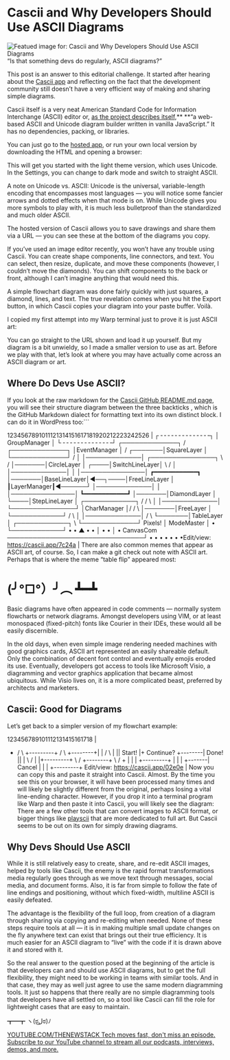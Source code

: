 # Cascii and Why Developers Should Use ASCII Diagrams
![Featued image for: Cascii and Why Developers Should Use ASCII Diagrams](https://cdn.thenewstack.io/media/2025/03/55b2e003-viktor-forgacs-iv72ujcnptw-unsplashb-1024x576.jpg)
“Is that something devs do regularly, ASCII diagrams?”

This post is an answer to this editorial challenge. It started after hearing about the [Cascii app](https://cascii.app/) and reflecting on the fact that the development community still doesn’t have a very efficient way of making and sharing simple diagrams.

Cascii itself is a very neat American Standard Code for Information Interchange (ASCII) editor or, [as the project describes itself](https://github.com/casparwylie/cascii-core),** **“a web-based ASCII and Unicode diagram builder written in vanilla JavaScript.” It has no dependencies, packing, or libraries.

You can just go to the [hosted app](https://cascii.app/), or run your own local version by downloading the HTML and opening a browser:

This will get you started with the light theme version, which uses Unicode. In the Settings, you can change to dark mode and switch to straight ASCII.

A note on Unicode vs. ASCII: Unicode is the universal, variable-length encoding that encompasses most languages — you will notice some fancier arrows and dotted effects when that mode is on. While Unicode gives you more symbols to play with, it is much less bulletproof than the standardized and much older ASCII.

The hosted version of Cascii allows you to save drawings and share them via a URL — you can see these at the bottom of the diagrams you copy.

If you’ve used an image editor recently, you won’t have any trouble using Cascii. You can create shape components, line connectors, and text. You can select, then resize, duplicate, and move these components (however, I couldn’t move the diamonds). You can shift components to the back or front, although I can’t imagine anything that would need this.

A simple flowchart diagram was done fairly quickly with just squares, a diamond, lines, and text. The true revelation comes when you hit the Export button, in which Cascii copies your diagram into your paste buffer. Voilà.

I copied my first attempt into my Warp terminal just to prove it is just ASCII art:

You can go straight to the URL shown and load it up yourself. But my diagram is a bit unwieldy, so I made a smaller version to use as art. Before we play with that, let’s look at where you may have actually come across an ASCII diagram or art.

## Where Do Devs Use ASCII?
If you look at the raw markdown for the [Cascii GitHub README.md page](https://raw.githubusercontent.com/casparwylie/cascii-core/refs/heads/main/README.md), you will see their structure diagram between the three backticks
, which is the GitHub Markdown dialect for formatting text into its own distinct block. I can do it in WordPress too:```

1234567891011121314151617181920212223242526 |
┌╶╶╶╶╶╶╶╶╶╶╶╶╶╶┐ │ GroupManager │ └╶╶╶╶╶╶╶╶╶╶╶╶╶╶┘ ┌─────────────┐ / ┌─────────────┐ │EventManager │ / ┌───────│SquareLayer │ └─────────────┘ / │ │─────────────│ ┌───────────────┐ \ / │───────│CircleLayer │ ┌────│SwitchLineLayer│ \ / │ │─────────────│ │ │───────────────│ ┏━━━━━━━━━━━━┓ │───────│BaseLineLayer│◀──┐────│FreeLineLayer │ ┃LayerManager┃◀──────┘ │─────────────│ │ │───────────────│ ┗━━━━━━━━━━━━┛ │───────│DiamondLayer │ └────│StepLineLayer │ ┌────────────┐ / / \ │ │─────────────│ └───────────────┘ │CharManager │/ / \ │───────│FreeLayer │ └────────────┘ / \ │ │─────────────│ / \ └───────│TableLayer │ ┌────────────┐ \ └─────────────┘ Pixels! │ ModeMaster │ • └────────────┘ • • ▲ • • │ • • │ • CanvasCom ────────────────────────────────┘ • • • • • • •Edit/view: https://cascii.app/7c24a |
There are also common memes that appear as ASCII art, of course. So, I can make a git check out note with ASCII art. Perhaps that is where the meme “table flip” appeared most:
# (╯°□°）╯︵ ┻━┻
Basic diagrams have often appeared in code comments — normally system flowcharts or network diagrams. Amongst developers using VIM, or at least monospaced (fixed-pitch) fonts like Courier in their IDEs, these would all be easily discernible.

In the old days, when even simple image rendering needed machines with good graphics cards, ASCII art represented an easily shareable default. Only the combination of decent font control and eventually emojis eroded its use. Eventually, developers got access to tools like Microsoft Visio, a diagramming and vector graphics application that became almost ubiquitous. While Visio lives on, it is a more complicated beast, preferred by architects and marketers.

## Cascii: Good for Diagrams
Let’s get back to a simpler version of my flowchart example:

123456789101112131415161718 |
+ / \ +---------+ / \ +--------+| | / \ | || Start! |+ Continue? +--------| Done! || | \ / | |+---------+ \ / +--------+ \ / + | | | +---------+ | | | +-------| Cancel | | | +---------+ Edit/view: https://cascii.app/02e0e |
Now you can copy this and paste it straight into Cascii. Almost. By the time you see this on your browser, it will have been processed many times and will likely be slightly different from the original, perhaps losing a vital line-ending character. However, if you drop it into a terminal program like Warp and then paste it into Cascii, you will likely see the diagram:
There are a few other tools that can convert images to ASCII format, or bigger things like [playscii](https://jp.itch.io/playscii) that are more dedicated to full art. But Cascii seems to be out on its own for simply drawing diagrams.

## Why Devs Should Use ASCII
While it is still relatively easy to create, share, and re-edit ASCII images, helped by tools like Cascii, the enemy is the rapid format transformations media regularly goes through as we move text through messages, social media, and document forms. Also, it is far from simple to follow the fate of line endings and positioning, without which fixed-width, multiline ASCII is easily defeated.

The advantage is the flexibility of the full loop, from creation of a diagram through sharing via copying and re-editing when needed. None of these steps require tools at all — it is in making multiple small update changes on the fly anywhere text can exist that brings out their true efficiency. It is much easier for an ASCII diagram to “live” with the code if it is drawn above it and stored with it.

So the real answer to the question posed at the beginning of the article is that developers can and should use ASCII diagrams, but to get the full flexibility, they might need to be working in teams with similar tools. And in that case, they may as well just agree to use the same modern diagramming tools. It just so happens that there really are no simple diagramming tools that developers have all settled on, so a tool like Cascii can fill the role for lightweight cases that are easy to maintain.

┳━┳ ヽ(ಠل͜ಠ)ﾉ

[
YOUTUBE.COM/THENEWSTACK
Tech moves fast, don't miss an episode. Subscribe to our YouTube
channel to stream all our podcasts, interviews, demos, and more.
](https://youtube.com/thenewstack?sub_confirmation=1)